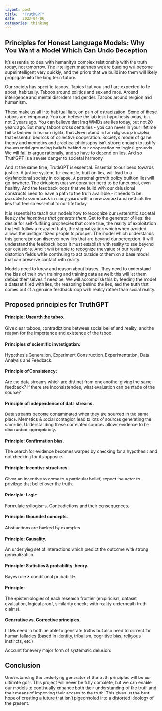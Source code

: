 ```yaml
---
layout: post
title:  "TruthGPT"
date:   2023-04-06
categories: thinking
---
```


## Principles for Honest Language Models: Why You Want a Model Which Can Undo Deception

It’s essential to deal with humanity’s complex relationship with the truth today, not tomorrow. The intelligent machines we are building will become superintelligent very quickly, and the priors that we build into them will likely propagate into the long term future.

Our society has specific taboos. Topics that you and I are expected to lie about, habitually. Taboos around politics and sex and race. Around intelligence and mental disorders and gender. Taboos around religion and humanism.

These make us all into habitual liars, on pain of ostracization. Some of these taboos are temporary. You can believe the lab leak hypothesis today, but not 2 years ago. You can believe that Iraq WMDs are lies today, but not 20 years ago. But many taboos cross centuries - you can never in your lifetime fail to believe in human rights, that clever stand in for religious principles, that essential bedrock of collective cooperation. Society’s model of game theory and memetics and practical philosophy isn’t strong enough to justify the essential grounding beliefs behind our cooperation on logical grounds. We will fail to argue rationally, and so have to depend on lies. And so TruthGPT is a severe danger to societal harmony.

And at the same time, TruthGPT is essential. Essential to our bend towards justice. A justice system, for example, built on lies, will lead to a dysfunctional society in collapse. A personal growth policy built on lies will go nowhere. The delusions that we construct need to be functional, even healthy. And the feedback loops that we build with our delusional constructs need to leave a path to the truth available - it needs to be possible to come back in many years with a new context and re-think the lies that feel so essential to our life today.

It is essential to teach our models how to recognize our systematic societal lies *by the incentives that generate them*. Get to the generator of lies: the desire for self-fulfilling prophecies that come true, the reality of exploitation that will follow a revealed truth, the stigmatization which when avoided allows the unstigmatized people to prosper.
The model which understands this generator can discover new lies that are beyond our perception. It will understand the feedback loops it must establish with reality to see beyond our delusions. And it will be able to recognize the value of our reality distortion fields while continuing to act outside of them on a base model that can preserve contact with reality.

Models need to know and reason about biases. They need to understand the bias of their own training and training data as well: this will let them debias  themselves if need be. We will accomplish this by feeding the model a dataset filled with lies, the reasoning behind the lies, and the truth that comes out of a genuine feedback loop with reality rather than social reality.

## Proposed principles for TruthGPT

#### Principle: Unearth the taboo.
Give clear taboos, contradictions between social belief and reality, and the reason for the importance and existence of the taboo.

#### Principles of scientific investigation:
Hypothesis Generation, Experiment Construction, Experimentation, Data Analysis and Feedback.

#### Principle of Consistency:
Are the data streams which are distinct from one another giving the same feedback? If there are inconsistencies, what evaluation can be made of the source?

#### Principle of Independence of data streams.
Data streams become contaminated when they are sourced in the same place. Memetics & social contagion lead to lots of sources generating the same lie. Understanding these correlated sources allows evidence to be discounted appropriately.

#### Principle: Confirmation bias.
The search for evidence becomes warped by checking for a hypothesis and not checking for its opposite.

#### Principle: Incentive structures.
Given an incentive to come to a particular belief, expect the actor to privilege that belief over the truth.

#### Principle: Logic.
Formulaic syllogisms. Contradictions and their consequences.

#### Principle: Grounded concepts.
Abstractions are backed by examples.

#### Principle: Causality.
An underlying set of interactions which predict the outcome with strong generalization.

#### Principle: Statistics & probability theory.
Bayes rule & conditional probability. 

#### Principle:
The epistemologies of each research frontier (empiricism, dataset evaluation, logical proof, similarity checks with reality underneath truth claims).

#### Generative vs. Corrective principles.
LLMs need to both be able to generate truths but also need to correct for human fallacies (based in identity, tribalism, cognitive bias, religious instincts, etc.)

Account for every major form of systematic delusion:

  

## Conclusion

Understanding the underlying generator of the truth principles will be our ultimate goal. This project will never be fully complete, but we can enable our models to continually enhance both their understanding of the truth and their means of improving their access to the truth. This gives us the best hope of creating a future that isn’t pigeonholed into a distorted ideology of the present.

